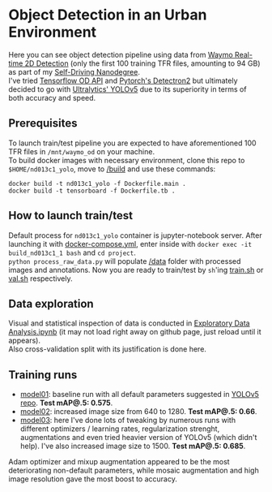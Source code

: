 # Object Detection in an Urban Environment
Here you can see object detection pipeline using data from [Waymo Real-time 2D Detection](https://waymo.com/open/challenges/2021/real-time-2d-prediction/) (only the first 100 training TFR files, amounting to 94 GB) as part of my [Self-Driving Nanodegree](https://www.udacity.com/course/self-driving-car-engineer-nanodegree--nd0013).<br>
I've tried [Tensorflow OD API](https://github.com/tensorflow/models/tree/master/research/object_detection) and [Pytorch's Detectron2](https://github.com/facebookresearch/detectron2) but ultimately decided to go with [Ultralytics' YOLOv5](https://github.com/ultralytics/yolov5) due to its superiority in terms of both accuracy and speed.

## Prerequisites
To launch train/test pipeline you are expected to have aforementioned 100 TFR files in `/mnt/waymo_od` on your machine.<br>
To build docker images with necessary environment, clone this repo to `$HOME/nd013c1_yolo`, move to [/build](https://github.com/quezee/nd013c1_yolo/tree/master/build) and use these commands:

`docker build -t nd013c1_yolo -f Dockerfile.main .`<br>
`docker build -t tensorboard -f Dockerfile.tb .`

## How to launch train/test
Default process for `nd013c1_yolo` container is jupyter-notebook server.
After launching it with [docker-compose.yml](https://github.com/quezee/nd013c1_yolo/blob/master/build/docker-compose.yml), enter inside with 
`docker exec -it build_nd013c1_1 bash` and `cd project`.<br>
`python process_raw_data.py` will populate [/data](https://github.com/quezee/nd013c1_yolo/tree/master/data) folder with processed images and annotations. Now you are ready to train/test by `sh`'ing [train.sh](https://github.com/quezee/nd013c1_yolo/blob/master/train.sh) or [val.sh](https://github.com/quezee/nd013c1_yolo/blob/master/val.sh) respectively.

## Data exploration
Visual and statistical inspection of data is conducted in [Exploratory Data Analysis.ipynb](https://github.com/quezee/nd013c1_yolo/blob/master/Exploratory%20Data%20Analysis.ipynb) (it may not load right away on github page, just reload until it appears).<br>
Also cross-validation split with its justification is done here.

## Training runs
- [model01](https://github.com/quezee/nd013c1_yolo/tree/master/runs/train/model01): baseline run with all default parameters suggested in [YOLOv5 repo](https://github.com/ultralytics/yolov5). **Test mAP@.5: 0.575**.
- [model02](https://github.com/quezee/nd013c1_yolo/tree/master/runs/train/model02): increased image size from 640 to 1280. **Test mAP@.5: 0.66**.
- [model03](https://github.com/quezee/nd013c1_yolo/tree/master/runs/train/model03): here I've done lots of tweaking by numerous runs with different optimizers / learning rates, regularization strenght, augmentations and even tried heavier version of YOLOv5 (which didn't help). I've also increased image size to 1500. **Test mAP@.5: 0.685**.

Adam optimizer and mixup augmentation appeared to be the most deteriorating non-default parameters, while mosaic augmentation and high image resolution gave the most boost to accuracy.